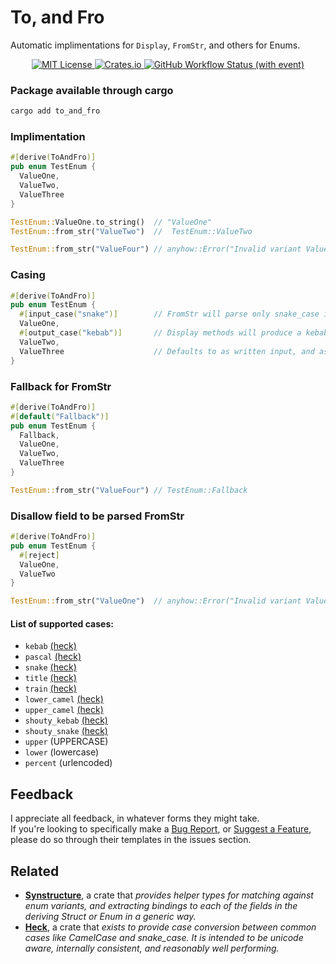 # To, and Fro

Automatic implimentations for `Display`, `FromStr`, and others for Enums.


<div align="center">
    <a href="https://choosealicense.com/licenses/mit/">
        <img alt="MIT License" src="https://img.shields.io/badge/License-MIT-green.svg">
    </a>
    <a href="https://crates.io/crates/to_and_fro">
      <img alt="Crates.io" src="https://img.shields.io/crates/d/to_and_fro">
    </a>
    <a href="https://github.com/tascord/ToAndFro/actions/workflows/rust.yml">
      <img alt="GitHub Workflow Status (with event)" src="https://img.shields.io/github/actions/workflow/status/tascord/toandfro/rust.yml">
    </a>
</div>

### Package available through cargo
```sh
cargo add to_and_fro
```

### Implimentation
```rs
#[derive(ToAndFro)]
pub enum TestEnum {
  ValueOne,
  ValueTwo,
  ValueThree
}

TestEnum::ValueOne.to_string()  // "ValueOne"
TestEnum::from_str("ValueTwo")  //  TestEnum::ValueTwo

TestEnum::from_str("ValueFour") // anyhow::Error("Invalid variant ValueFour for enum TestEnum")
```

### Casing
```rs
#[derive(ToAndFro)]
pub enum TestEnum {
  #[input_case("snake")]        // FromStr will parse only snake_case input
  ValueOne,
  #[output_case("kebab")]       // Display methods will produce a kebab-case output
  ValueTwo,
  ValueThree                    // Defaults to as written input, and as-written output
}
```

### Fallback for FromStr
```rs
#[derive(ToAndFro)]
#[default("Fallback")]
pub enum TestEnum {
  Fallback,
  ValueOne,
  ValueTwo,
  ValueThree
}

TestEnum::from_str("ValueFour") // TestEnum::Fallback
```

### Disallow field to be parsed FromStr
```rs
#[derive(ToAndFro)]
pub enum TestEnum {
  #[reject]
  ValueOne,
  ValueTwo
}

TestEnum::from_str("ValueOne")  // anyhow::Error("Invalid variant ValueOne for enum TestEnum")
```

#### List of supported cases:
- `kebab` [(heck)](https://docs.rs/heck/latest/heck/struct.AsKebabCase.html)
- `pascal` [(heck)](https://docs.rs/heck/latest/heck/struct.AsPascalCase.html)
- `snake` [(heck)](https://docs.rs/heck/latest/heck/struct.AsSnakeCase.html)
- `title` [(heck)](https://docs.rs/heck/latest/heck/struct.AsTitleCase.html)
- `train` [(heck)](https://docs.rs/heck/latest/heck/struct.AsTrainCase.html)
- `lower_camel` [(heck)](https://docs.rs/heck/latest/heck/struct.AsLowerCamelCase.html)
- `upper_camel` [(heck)](https://docs.rs/heck/latest/heck/struct.AsUpperCamelCase.html)
- `shouty_kebab` [(heck)](https://docs.rs/heck/latest/heck/struct.AsShoutyKebabCase.html)
- `shouty_snake` [(heck)](https://docs.rs/heck/latest/heck/struct.AsShoutySnakeCase.html)
- `upper` (UPPERCASE)
- `lower` (lowercase)
- `percent` (urlencoded)

## Feedback
I appreciate all feedback, in whatever forms they might take.  
If you're looking to specifically make a [Bug Report](https://github.com/tascord/ToAndFro/issues/new?template=bug_report.md), or [Suggest a Feature](https://github.com/tascord/ToAndFro/issues/new?template=feature_request.md), please do so through their templates in the issues section.

## Related
- [**Synstructure**](https://github.com/mystor/synstructure), a crate that *provides helper types for matching against enum variants, and extracting bindings to each of the fields in the deriving Struct or Enum in a generic way.*
- [**Heck**](https://github.com/withoutboats/heck), a crate that *exists to provide case conversion between common cases like CamelCase and snake_case. It is intended to be unicode aware, internally consistent, and reasonably well performing.*
